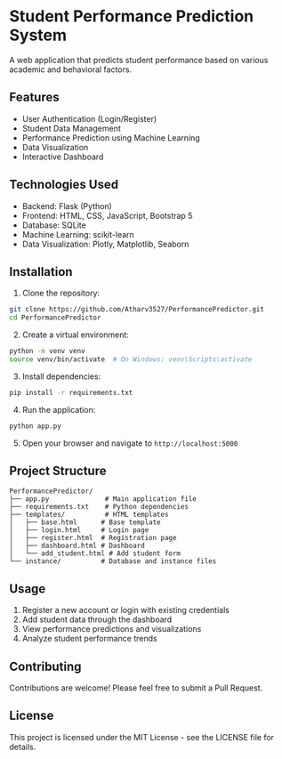 # Student Performance Prediction System

A web application that predicts student performance based on various academic and behavioral factors.

## Features

- User Authentication (Login/Register)
- Student Data Management
- Performance Prediction using Machine Learning
- Data Visualization
- Interactive Dashboard

## Technologies Used

- Backend: Flask (Python)
- Frontend: HTML, CSS, JavaScript, Bootstrap 5
- Database: SQLite
- Machine Learning: scikit-learn
- Data Visualization: Plotly, Matplotlib, Seaborn

## Installation

1. Clone the repository:
```bash
git clone https://github.com/Atharv3527/PerformancePredictor.git
cd PerformancePredictor
```

2. Create a virtual environment:
```bash
python -m venv venv
source venv/bin/activate  # On Windows: venv\Scripts\activate
```

3. Install dependencies:
```bash
pip install -r requirements.txt
```

4. Run the application:
```bash
python app.py
```

5. Open your browser and navigate to `http://localhost:5000`

## Project Structure

```
PerformancePredictor/
├── app.py              # Main application file
├── requirements.txt    # Python dependencies
├── templates/          # HTML templates
│   ├── base.html      # Base template
│   ├── login.html     # Login page
│   ├── register.html  # Registration page
│   ├── dashboard.html # Dashboard
│   └── add_student.html # Add student form
└── instance/          # Database and instance files
```

## Usage

1. Register a new account or login with existing credentials
2. Add student data through the dashboard
3. View performance predictions and visualizations
4. Analyze student performance trends

## Contributing

Contributions are welcome! Please feel free to submit a Pull Request.

## License

This project is licensed under the MIT License - see the LICENSE file for details. 